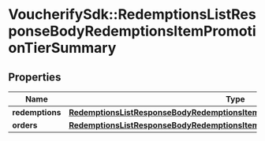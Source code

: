 # VoucherifySdk::RedemptionsListResponseBodyRedemptionsItemPromotionTierSummary

## Properties

| Name | Type | Description | Notes |
| ---- | ---- | ----------- | ----- |
| **redemptions** | [**RedemptionsListResponseBodyRedemptionsItemPromotionTierSummaryRedemptions**](RedemptionsListResponseBodyRedemptionsItemPromotionTierSummaryRedemptions.md) |  | [optional] |
| **orders** | [**RedemptionsListResponseBodyRedemptionsItemPromotionTierSummaryOrders**](RedemptionsListResponseBodyRedemptionsItemPromotionTierSummaryOrders.md) |  | [optional] |

